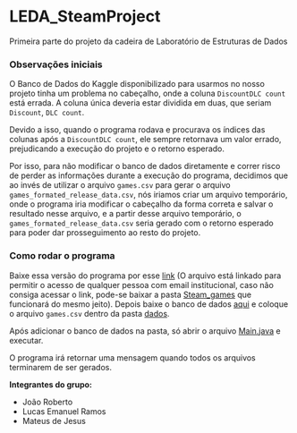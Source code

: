 # LEDA_SteamProject
Primeira parte do projeto da cadeira de Laboratório de Estruturas de Dados


### **Observações iniciais**

O Banco de Dados do Kaggle disponibilizado para usarmos no nosso projeto tinha um problema no cabeçalho, onde a coluna `DiscountDLC count` está errada. A coluna única deveria estar dividida em duas, que seriam `Discount`, `DLC count`.

Devido a isso, quando o programa rodava e procurava os índices das colunas após a `DiscountDLC count`, ele sempre retornava um valor errado, prejudicando a execução do projeto e o retorno esperado.

Por isso, para não modificar o banco de dados diretamente e correr risco de perder as informações durante a execução do programa, decidimos que ao invés de utilizar o arquivo `games.csv` para gerar o arquivo `games_formated_release_data.csv`, nós iriamos criar um arquivo temporário, onde o programa iria modificar o cabeçalho da forma correta e salvar o resultado nesse arquivo, e a partir desse arquivo temporário, o `games_formated_release_data.csv` seria gerado com o retorno esperado para poder dar prosseguimento ao resto do projeto.

### **Como rodar o programa**

Baixe essa versão do programa por esse [link](https://drive.google.com/file/d/1g_CjBgLV99615nJmWG9Sk9P-6UPlbbs8/view?usp=sharing) (O arquivo está linkado para permitir o acesso de qualquer pessoa com email institucional, caso não consiga acessar o link, pode-se baixar a pasta [Steam_games](https://github.com/Joao-Roberto-ov/LEDA_SteamProject/tree/main/Steam_Games) que funcionará do mesmo jeito).
Depois baixe o banco de dados [aqui](https://www.kaggle.com/datasets/fronkongames/steam-games-dataset/data) e coloque o arquivo `games.csv` dentro da pasta [dados](https://github.com/Joao-Roberto-ov/LEDA_SteamProject/tree/main/Steam_Games/dados).

Após adicionar o banco de dados na pasta, só abrir o arquivo [Main.java](https://github.com/Joao-Roberto-ov/LEDA_SteamProject/blob/main/Steam_Games/src/Main.java) e executar.

O programa irá retornar uma mensagem quando todos os arquivos terminarem de ser gerados.



**Integrantes do grupo:** 

- João Roberto
- Lucas Emanuel Ramos
- Mateus de Jesus
